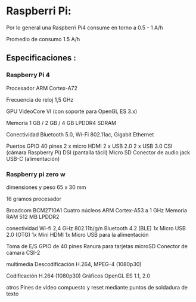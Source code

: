 # Raspberri Pi:

Por lo general una Raspberri Pi4 consume en torno a 0.5 - 1 A/h 

Promedio de consumo 1.5 A/h

 ## Especificaciones : 
 ### Raspberry Pi 4

Procesador ARM Cortex-A72

Frecuencia de reloj 1,5 GHz

GPU VideoCore VI (con soporte para OpenGL ES 3.x)

Memoria 1 GB / 2 GB / 4 GB LPDDR4 SDRAM

Conectividad Bluetooth 5.0, Wi-Fi 802.11ac, Gigabit Ethernet

Puertos  GPIO 40 pines 2 x micro HDMI 2 x USB 2.0 2 x USB 3.0 CSI (cámara Raspberry Pi) DSI (pantalla tácil) Micro SD Conector de audio jack USB-C (alimentación)

### Raspberry pi zero w

dimensiones y peso 65 x 30 mm

16 gramos procesador

Broadcom BCM2710A1 Cuatro núcleos ARM Cortex-A53 a 1 GHz Memoria RAM 512 MB LPDDR2

conectividad Wi-fi 2,4 GHz 802.11b/g/n Bluetooth 4.2 (BLE) 1x Micro USB 2.0 (OTG) 1x Mini HDMI 1x Micro USB para la alimentación

Toma de E/S GPIO de 40 pines Ranura para tarjetas microSD Conector de cámara CSI-2

multimedia Descodificación H.264, MPEG-4 (1080p30)

Codificación H.264 (1080p30) Gráficos OpenGL ES 1.1, 2.0

otros Pines de vídeo compuesto y reset mediante puntos de soldadura de texto


